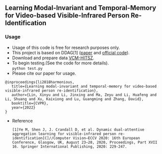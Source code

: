 ## Learning Modal-Invariant and Temporal-Memory for Video-based Visible-Infrared Person Re-Identification

### Usage
- Usage of this code is free for research purposes only. 
- This project is based on DDAG[1] ([paper](http://www.ecva.net/papers/eccv_2020/papers_ECCV/papers/123620222.pdf) and [official code](https://github.com/mangye16/DDAG)).
- Download and prepare data [VCM-HITSZ](https://github.com/VCM-project233/VCM-HITSZ-data).
- To begin testing.(See the code for more details).  
		```
		python test.py
		```
 - Please cite our paper for usage.
 ```
 @inproceedings{li2018harmonious,
	title={Learning modal-invariant and temporal-memory for video-based visible-infrared person re-identification},
	author={Lin, Xinyu and Li, Jinxing and Ma, Zeyu and Li, Huafeng and Li, Shuang and Xu, Kaixiong and Lu, Guangming and Zhang, David},
	booktitle={CVPR},
	year={2022}
}
 ```

- Reference
	```
	[1]Ye M, Shen J, J. Crandall D, et al. Dynamic dual-attentive aggregation learning for visible-infrared person re-identification[C]//Computer Vision–ECCV 2020: 16th European Conference, Glasgow, UK, August 23–28, 2020, Proceedings, Part XVII 16. Springer International Publishing, 2020: 229-247.
	```
